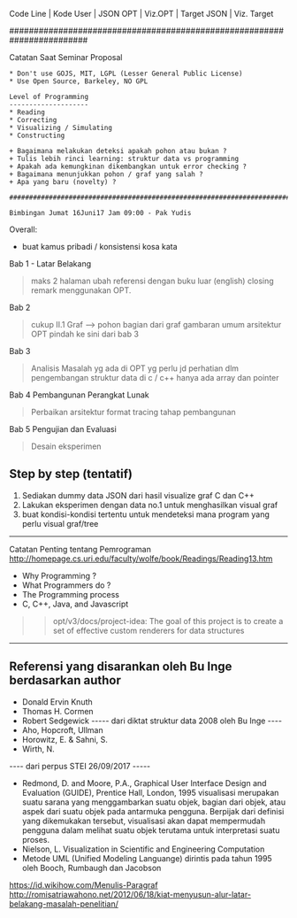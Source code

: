 Code Line | Kode User | JSON OPT | Viz.OPT | Target JSON | Viz. Target

########################################################################

Catatan Saat Seminar Proposal
`````````````````````````````
* Don't use GOJS, MIT, LGPL (Lesser General Public License)
* Use Open Source, Barkeley, NO GPL

Level of Programming
--------------------
* Reading
* Correcting
* Visualizing / Simulating
* Constructing

+ Bagaimana melakukan deteksi apakah pohon atau bukan ?
+ Tulis lebih rinci learning: struktur data vs programming
+ Apakah ada kemungkinan dikembangkan untuk error checking ?
+ Bagaimana menunjukkan pohon / graf yang salah ?
+ Apa yang baru (novelty) ?

########################################################################

Bimbingan Jumat 16Juni17 Jam 09:00 - Pak Yudis
``````````````````````````````````````````````
Overall:
- buat kamus pribadi / konsistensi kosa kata

Bab 1 - Latar Belakang
> maks 2 halaman
> ubah referensi dengan buku luar (english)
> closing remark menggunakan OPT.

Bab 2
> cukup II.1 Graf --> pohon bagian dari graf
> gambaran umum arsitektur OPT pindah ke sini dari bab 3

Bab 3
> Analisis Masalah yg ada di OPT
> yg perlu jd perhatian dlm pengembangan
> struktur data di c / c++ hanya ada array dan pointer

Bab 4 Pembangunan Perangkat Lunak
> Perbaikan arsitektur
> format tracing
> tahap pembangunan

Bab 5 Pengujian dan Evaluasi
> Desain eksperimen


Step by step (tentatif)
-----------------------
1. Sediakan dummy data JSON dari hasil visualize graf C dan C++
2. Lakukan eksperimen dengan data no.1 untuk menghasilkan visual graf
3. buat kondisi-kondisi tertentu untuk mendeteksi mana program yang perlu visual graf/tree


---------------------------
Catatan Penting tentang Pemrograman http://homepage.cs.uri.edu/faculty/wolfe/book/Readings/Reading13.htm

* Why Programming ?
* What Programmers do ?
* The Programming process
* C, C++, Java, and Javascript

>> opt/v3/docs/project-idea: The goal of this project is to create a set of effective custom renderers for data structures

------
Referensi yang disarankan oleh Bu Inge berdasarkan author
------
+ Donald Ervin Knuth
+ Thomas H. Cormen
+ Robert Sedgewick
----- dari diktat struktur data 2008 oleh Bu Inge ----
+ Aho, Hopcroft, Ullman
+ Horowitz, E. & Sahni, S.
+ Wirth, N.

---- dari perpus STEI 26/09/2017 -----
+ Redmond, D. and Moore, P.A., Graphical User Interface Design and Evaluation (GUIDE), Prentice Hall, London, 1995
		visualisasi merupakan suatu sarana yang menggambarkan suatu objek, bagian dari objek,
		atau aspek dari suatu objek pada antarmuka pengguna. Berpijak dari definisi yang dikemukakan tersebut,
		visualisasi akan dapat mempermudah pengguna dalam melihat suatu objek terutama untuk interpretasi
		suatu proses.
+ Nielson, L. Visualization in Scientific and Engineering Computation
+ Metode UML (Unified Modeling Languange) dirintis pada tahun 1995 oleh Booch, Rumbaugh dan Jacobson



https://id.wikihow.com/Menulis-Paragraf
http://romisatriawahono.net/2012/06/18/kiat-menyusun-alur-latar-belakang-masalah-penelitian/
